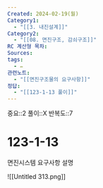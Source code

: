 ```yaml
---
Created: 2024-02-19(월)
Category1:
  - "[[3. 내진설계]]"
Category2:
  - "[[08. 면진구조, 감쇠구조]]"
RC 계산형 목차: 
Sources: 
tags:
  - ✏️
관련노트:
  - "[[면진구조물의 요구사항]]"
정답:
  - "[[123-1-13 풀이]]"
---
```

중요::2
풀이::X
반복도::7
#  123-1-13



면진시스템 요구사항 설명

![[Untitled 313.png]]